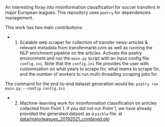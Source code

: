 An interesting foray into misinformation classification for soccer transfers in major European leagues.
This repository uses `poetry` for dependencies management.

This work has two main contributions:
* 1. Scalable web scraper for collection of transfer news-articles & relevant metadata from transfermarkt.com as well as running the NLP enrichment pipeline on the articles. Activate the poetry environment and run the `main.py` script with an input config file: `config.ini`. Note that the `config.ini` file provides the user with customisation on what years to scrape for, what teams to scrape for, and 
the number of workers to run multi-threading scraping jobs for.

The command for the end-to-end dataset generation would be: `poetry run main.py --config config.ini`

* 2. Machine-learning work for misinformation classification on articles collected from Point 1.
If you did not run Point 1, we have already provided the generated dataset as a `pickle` file: at [data/majorleagues_20192021_combined.pkl](https://github.com/kenghweeng/sports-messiest-news/blob/main/data/majorleagues_20192021_combined.pkl)


